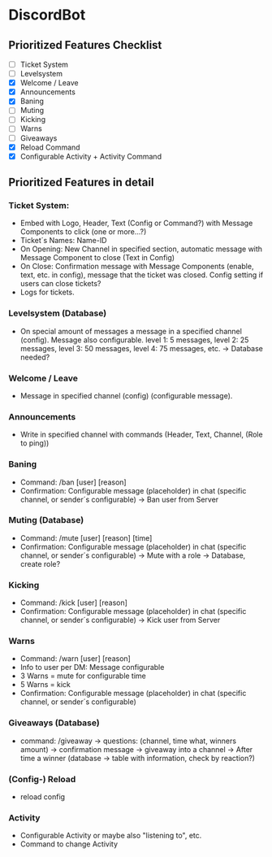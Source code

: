 # DiscordBot
## Prioritized Features Checklist

- [ ] Ticket System
- [ ] Levelsystem
- [x] Welcome / Leave
- [x] Announcements
- [x] Baning
- [ ] Muting
- [ ] Kicking
- [ ] Warns
- [ ] Giveaways
- [x] Reload Command
- [x] Configurable Activity + Activity Command

## Prioritized Features in detail
### Ticket System:
- Embed with Logo, Header, Text (Config or Command?) with Message Components to click (one or more...?)
- Ticket´s Names: Name-ID
- On Opening: New Channel in specified section, automatic message with Message Component to close (Text in Config)
- On Close: Confirmation message with Message Components (enable, text, etc. in config), message that the ticket was closed. Config setting if users can close tickets?
- Logs for tickets.

### Levelsystem (Database)
  - On special amount of messages a message in a specified channel (config). Message also configurable.
level 1: 5 messages, level 2: 25 messages, level 3: 50 messages, level 4: 75 messages, etc.
-> Database needed?

### Welcome / Leave
- Message in specified channel (config) (configurable message).

### Announcements
- Write in specified channel with commands (Header, Text, Channel, (Role to ping))

### Baning
- Command: /ban [user] [reason]
- Confirmation: Configurable message (placeholder) in chat (specific channel, or sender´s configurable)
-> Ban user from Server

### Muting (Database)
- Command: /mute [user] [reason] [time]
- Confirmation: Configurable message (placeholder) in chat (specific channel, or sender´s configurable)
-> Mute with a role
-> Database, create role?

### Kicking
- Command: /kick [user] [reason]
- Confirmation: Configurable message (placeholder) in chat (specific channel, or sender´s configurable)
-> Kick user from Server

### Warns
- Command: /warn [user] [reason]
- Info to user per DM: Message configurable
- 3 Warns = mute for configurable time
- 5 Warns = kick
- Confirmation: Configurable message (placeholder) in chat (specific channel, or sender´s configurable)

### Giveaways (Database)
- command: /giveaway -> questions: (channel, time what, winners amount) -> confirmation message -> giveaway into a channel
-> After time a winner (database -> table with information, check by reaction?)

### (Config-) Reload
- reload config

### Activity 
- Configurable Activity or maybe also "listening to", etc.
- Command to change Activity
